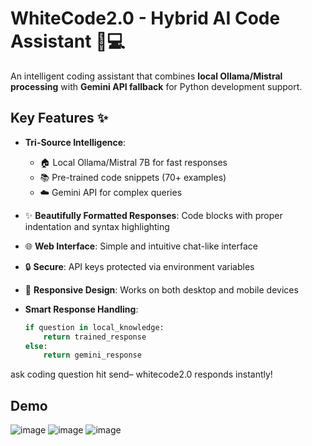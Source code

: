 # WhiteCode2.0 - Hybrid AI Code Assistant 🤖💻

An intelligent coding assistant that combines **local Ollama/Mistral processing** with **Gemini API fallback** for Python development support.

## Key Features ✨

- **Tri-Source Intelligence**:
  - 🏠 Local Ollama/Mistral 7B for fast responses
  - 📚 Pre-trained code snippets (70+ examples)
  - ☁️ Gemini API for complex queries

    
- ✨ **Beautifully Formatted Responses**: Code blocks with proper indentation and syntax highlighting
- 🌐 **Web Interface**: Simple and intuitive chat-like interface
- 🔒 **Secure**: API keys protected via environment variables
- 📱 **Responsive Design**: Works on both desktop and mobile devices


- **Smart Response Handling**:
  ```python
  if question in local_knowledge:
      return trained_response
  else:
      return gemini_response

ask coding question hit send– whitecode2.0 responds instantly!
## Demo
![image](https://github.com/user-attachments/assets/7d9d94f0-1907-4ec9-ad41-d824756b7e15)
![image](https://github.com/user-attachments/assets/1a939f3f-2f1e-48df-8c8e-85e0f35afd05)
![image](https://github.com/user-attachments/assets/c59a08de-b3e6-4a32-b7cf-bd59b1f8c715)




